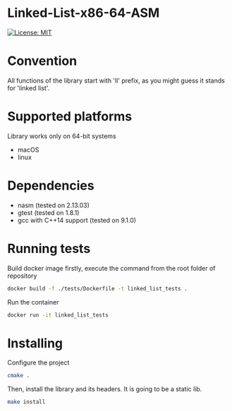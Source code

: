 # Linked-List-x86-64-ASM
[![License: MIT](https://img.shields.io/badge/License-MIT-yellow.svg)](https://opensource.org/licenses/MIT)

# Convention
All functions of the library start with 'll' prefix, as you might guess it stands for 'linked list'.

# Supported platforms
Library works only on 64-bit systems
<ul>
    <li>macOS</li>
    <li>linux</li>
</ul>

# Dependencies
<ul>
    <li>nasm (tested on 2.13.03)</li>
    <li>gtest (tested on 1.8.1)</li>
    <li>gcc with C++14 support (tested on 9.1.0)</li>
</ul>


# Running tests
Build docker image firstly, execute the command from the root folder of repository
```bash
docker build -f ./tests/Dockerfile -t linked_list_tests .
```

Run the container
```bash
docker run -it linked_list_tests
```

# Installing
Configure the project
```bash
cmake .
```

Then, install the library and its headers. It is going to be a static lib.

```bash
make install
```
